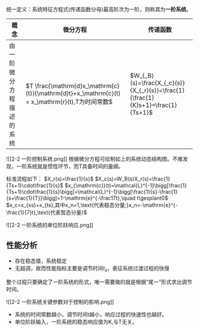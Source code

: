 统一定义：系统特征方程式(传递函数分母)最高阶次为一阶，则称其为**一阶系统**。

| 概念           | 微分方程                                                                                       | 传递函数                                                                            |
| ------------ | ------------------------------------------------------------------------------------------ | ------------------------------------------------------------------------------- |
| 由一阶微分方程描述的系统 | $T \frac{\mathrm{d}x_\mathrm{c}(t)}{\mathrm{d}t}+x_\mathrm{c}(t) = x_\mathrm{r}(t),T为时间常数$ | $W_{_B}(s)=\frac{X_{_c}(s)}{X_{_r}(s)}=\frac{1}{\frac{1}{K}s+1}=\frac{1}{Ts+1}$ |
![[2-2 一阶控制系统.png]]
根据微分方程可绘制如上的系统动态结构图。不难发现，一阶系统就是惯性环节，而T具备时间的量纲。

标准流程如下：
$X_r(s)=\frac{1}{s}$
$X_c(s)=W_B(s)X_r(s)=\frac{1}{Ts+1}\cdot\frac{1}{s}$
$x_{\mathrm{c}}(t)=\mathcal{L}^{-1}\bigg[\frac{1}{Ts+1}\cdot\frac{1}{s}\bigg]=\mathcal{L}^{-1}\bigg[\frac{1}{s}-\frac{1}{s+\frac{1}{T}}\bigg]=1-\mathrm{e}^{-\frac17t},\quad t\geqslant0$
$x_c=x_{ss}+x_{ts},其中x_n=1,\text{代表稳态分量;}x_n=-\mathrm{e}^{-\frac{1}{7}t},\text{代表暂态分量}$

![[2-2 一阶系统的单位阶跃响应.png]]

## 性能分析

- 存在稳态值，系统稳定
- 无超调，故而性能指标主要是调节时间$t_s$，表征系统过渡过程的快慢

整个过程只要确定了一阶系统的形式，唯一需要做的就是根据“尾一”形式求出调节时间。

![[2-2 一阶系统关键参数对于控制的影响.png]]
- 系统的时间常数越小，调节时间t越小，响应过程的快速性也越好。
- 单位阶跃输入，一阶系统的稳态响应值为K,与T无关。